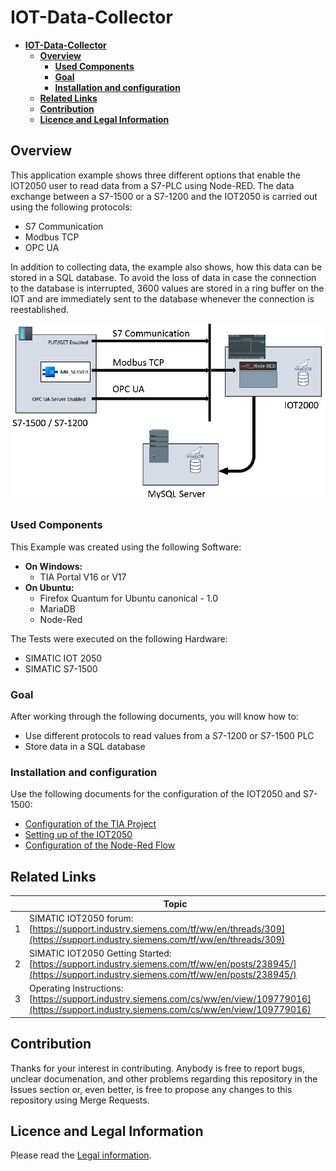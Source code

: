 # **IOT-Data-Collector**

- [**IOT-Data-Collector**](#iot-data-collector)
  - [**Overview**](#overview)
    - [**Used Components**](#used-components)
    - [**Goal**](#goal)
    - [**Installation and configuration**](#installation-and-configuration)
  - [**Related Links**](#related-links)
  - [**Contribution**](#contribution)
  - [**Licence and Legal Information**](#licence-and-legal-information)

## **Overview**

This application example shows three different options that enable the IOT2050 user to read data from a S7-PLC using Node-RED. The data exchange between a S7-1500 or a S7-1200 and the IOT2050 is carried out using the following protocols:

- S7 Communication
- Modbus TCP
- OPC UA

In addition to collecting data, the example also shows, how this data can be stored in a SQL database. To avoid the loss of data in case the connection to the database is interrupted, 3600 values are stored in a ring buffer on the IOT and are immediately sent to the database whenever the connection is reestablished.

![Figure 1-1 Overview](docs/graphics/1-1-overview.png)

### **Used Components**

This Example was created using the following Software:

- **On Windows:**
  - TIA Portal V16 or V17
- **On Ubuntu:**
  - Firefox Quantum for Ubuntu canonical - 1.0
  - MariaDB
  - Node-Red

The Tests were executed on the following Hardware:

- SIMATIC IOT 2050
- SIMATIC S7-1500

### **Goal**

After working through the following documents, you will know how to:

- Use different protocols to read values from a S7-1200 or S7-1500 PLC
- Store data in a SQL database

### **Installation and configuration**

Use the following documents for the configuration of the IOT2050 and S7-1500:

- [Configuration of the TIA Project](docs/README_TIAPROJECT.md)
- [Setting up of the IOT2050](docs/README_IOT2050SETUP.md)
- [Configuration of the Node-Red Flow](docs/README_NODERED_FLOW)

## **Related Links**

||Topic|
|-|-|
|1|SIMATIC IOT2050 forum: [https://support.industry.siemens.com/tf/ww/en/threads/309](https://support.industry.siemens.com/tf/ww/en/threads/309)|
|2|SIMATIC IOT2050 Getting Started: [https://support.industry.siemens.com/tf/ww/en/posts/238945/](https://support.industry.siemens.com/tf/ww/en/posts/238945/)|
|3|Operating Instructions: [https://support.industry.siemens.com/cs/ww/en/view/109779016](https://support.industry.siemens.com/cs/ww/en/view/109779016)|

## **Contribution**

Thanks for your interest in contributing. Anybody is free to report bugs, unclear documenation, and other problems regarding this repository in the Issues section or, even better, is free to propose any changes to this repository using Merge Requests.

## **Licence and Legal Information**

Please read the [Legal information](LICENSE.md).
